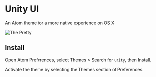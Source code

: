 # Unity UI

An Atom theme for a more native experience on OS X

![The Pretty](https://f.cloud.github.com/assets/1680/2325767/07d5e12e-a3da-11e3-865b-4613a30823f7.png)


## Install

Open Atom Preferences, select Themes > Search for `unity`,
then Install.

Activate the theme by selecting the Themes section of Preferences.
